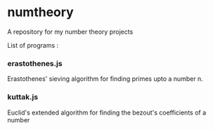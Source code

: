 # numtheory
A repository for my number theory projects

List of programs : 

### erastothenes.js

Erastothenes' sieving algorithm for finding primes upto a number n. 


### kuttak.js

Euclid's extended algorithm for finding the bezout's coefficients of a number
